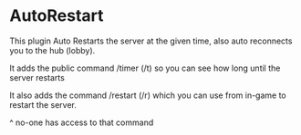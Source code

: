 # AutoRestart

This plugin Auto Restarts the server at the given time, also auto reconnects you to the hub (lobby).

It adds the public command /timer (/t) so you can see how long until the server restarts

It also adds the command /restart (/r) which you can use from in-game to restart the server. 

^ no-one has access to that command
